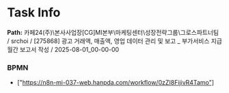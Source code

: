 # Task Info

**Path:** 카페24(주)\본사사업장\[CG]MI본부\마케팅센터\성장전략그룹\그로스파트너팀 / srchoi / [275868] 광고 거래액, 매출액, 영업 데이터 관리 및 보고 _ 부가서비스 지급 월간 보고서 작성 / 2025-08-01_00-00-00

### BPMN
- ["https://n8n-mi-037-web.hanpda.com/workflow/0zZI8FijivR4Tamo"]

